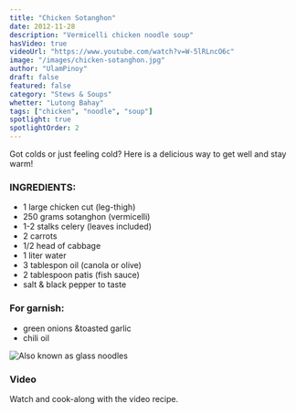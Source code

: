```yaml
---
title: "Chicken Sotanghon"
date: 2012-11-28
description: "Vermicelli chicken noodle soup"
hasVideo: true
videoUrl: "https://www.youtube.com/watch?v=W-5lRLncO6c"
image: "/images/chicken-sotanghon.jpg"
author: "UlamPinoy"
draft: false
featured: false
category: "Stews & Soups"
whetter: "Lutong Bahay"
tags: ["chicken", "noodle", "soup"]
spotlight: true
spotlightOrder: 2
---
```


Got colds or just feeling cold? Here is a delicious way to get well and stay warm!

### INGREDIENTS:

- 1 large chicken cut (leg-thigh)
- 250 grams sotanghon (vermicelli)
- 1-2 stalks celery (leaves included)
- 2 carrots
- 1/2 head of cabbage
- 1 liter water
- 3 tablespon oil (canola or olive)
- 2 tablespoon patis (fish sauce)
- salt & black pepper to taste

### For garnish:

- green onions &toasted garlic
- chili oil

![Also known as glass noodles](/images/vermecelli-noodles.jpg)

### Video

Watch and cook-along with the video recipe.
